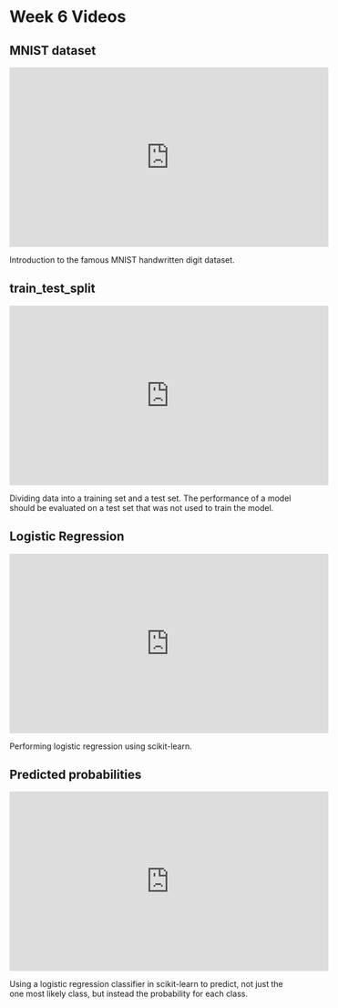# Week 6 Videos

## MNIST dataset

<iframe width="560" height="315" src="https://www.youtube.com/embed/KsqrQqpP57k" title="YouTube video player" frameborder="0" allow="accelerometer; autoplay; clipboard-write; encrypted-media; gyroscope; picture-in-picture" allowfullscreen></iframe>

Introduction to the famous MNIST handwritten digit dataset.

## train_test_split

<iframe width="560" height="315" src="https://www.youtube.com/embed/goHT8g1lMTA" title="YouTube video player" frameborder="0" allow="accelerometer; autoplay; clipboard-write; encrypted-media; gyroscope; picture-in-picture" allowfullscreen></iframe>

Dividing data into a training set and a test set.  The performance of a model should be evaluated on a test set that was not used to train the model.

## Logistic Regression

<iframe width="560" height="315" src="https://www.youtube.com/embed/kWWsn9D8qYA" title="YouTube video player" frameborder="0" allow="accelerometer; autoplay; clipboard-write; encrypted-media; gyroscope; picture-in-picture" allowfullscreen></iframe>

Performing logistic regression using scikit-learn.

## Predicted probabilities

<iframe width="560" height="315" src="https://www.youtube.com/embed/sICgXAQ5eB8" title="YouTube video player" frameborder="0" allow="accelerometer; autoplay; clipboard-write; encrypted-media; gyroscope; picture-in-picture" allowfullscreen></iframe>

Using a logistic regression classifier in scikit-learn to predict, not just the one most likely class, but instead the probability for each class.